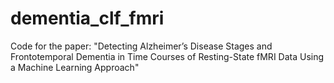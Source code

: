 # dementia_clf_fmri
Code for the paper: "Detecting Alzheimer’s Disease Stages and Frontotemporal Dementia in Time Courses of Resting-State fMRI Data Using a Machine Learning Approach"

